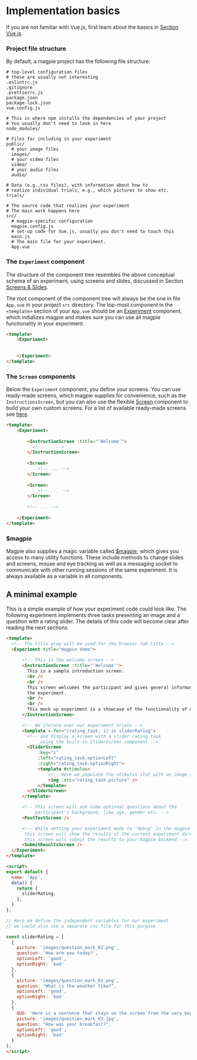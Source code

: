 # Implementation basics
If you are not familiar with Vue.js, first learn about the basics in [Section Vue.js](00_getting_started/03_vue_js).

### Project file structure
By default, a magpie project has the following file structure:

```gitignore
# top-level configuration files
# these are usually not interesting
.eslintrc.js
.gitignore
.prettierrc.js
package.json
package-lock.json
vue.config.js

# This is where npm installs the dependencies of your project
# You usually don't need to look in here
node_modules/

# Files for including in your experiment 
public/
  # your image files
  images/
  # your video files
  video/
  # your audio files
  audio/
 
# Data (e.g.,csv files), with information about how to
# realize individual trials, e.g., which pictures to show etc.
trials/

# The source code that realizes your experiment
# The main work happens here
src/
  # magpie-specific configuration
  magpie.config.js
  # set-up code for Vue.js, usually you don't need to touch this
  main.js
  # The main file for your experiment.
  App.vue

```

### The `Experiment` component
The structure of the component tree resembles the above conceptual schema of an experiment, using screens and slides, discussed in Section [Screens & Slides](/00_getting_started/02_basics/#screens-slides).

The root component of the component tree  will always be the one in file `App.vue` in your project `src` directory. 
The top-most component in the `<template>` section of your `App.vue` should be an [Experiment](https://reference.magpie-experiments.org/#experiment) component, which initializes magpie and makes sure you can use all magpie functionality in your experiment.

```html
<template>
    <Experiment>
        
        
    </Experiment>
</template>
```

### The `Screen` components
Below the `Experiment` component, you define your screens. You can use ready-made screens, which magpie supplies for convenience, such as the `InstructionsScreen`, but you can also use the flexible [Screen](https://reference.magpie-experiments.org/#screen) component to build your own custom screens.
For a list of available ready-made screens see [here](https://reference.magpie-experiments.org/#screens).

```html
<template>
    <Experiment>
      
        <InstructionScreen :title="'Welcome'">
          <!-- ... -->
        </InstructionScreen>
        
        <Screen>
            <!-- ... -->
        </Screen>
    
        <Screen>
            <!-- ... -->
        </Screen>
        
        <!-- ... -->
        
    </Experiment>
</template>
```

### $magpie
Magpie also supplies a magic variable called [$magpie](https://reference.magpie-experiments.org/#Magpie), which gives you
access to many utility functions. These include methods to change slides and screens, mouse and eye tracking as well as a
messaging socket to communicate with other running sessions of the same experiment. It is always available as a variable in all components.

## A minimal example
This is a simple example of how your experiment code could look like. The following experiment implements three tasks
presenting an image and a question with a rating slider. The details of this code will become clear after reading the next sections.

```html
<template>
  <!-- The title prop will be used for the browser tab title -->
  <Experiment title="magpie demo">
      
      <!-- This is the welcome screen -->
      <InstructionScreen :title="'Welcome'">
        This is a sample introduction screen.
        <br />
        <br />
        This screen welcomes the participant and gives general information about
        the experiment.
        <br />
        <br />
        This mock up experiment is a showcase of the functionality of magpie.
      </InstructionScreen>

      <!-- We iterate over our experiment trials -->
      <template v-for="(rating_task, i) in sliderRating">
        <!-- and display a screen with a slider rating task
             using the built-in SliderScreen component -->
        <SliderScreen
            :key="i"
            :left="rating_task.optionLeft"
            :right="rating_task.optionRight">
            <template #stimulus>
                <!-- Here we populate the stimulus slot with an image stimulus -->
                <img :src="rating_task.picture" />
            </template>
        </SliderScreen>
      </template>

      <!-- This screen will ask some optional questions about the
           participant's background, like age, gender etc. -->
      <PostTestScreen />

      <!-- While setting your experiment mode to 'debug' in the magpie config
       this screen will show the results of the current experiment directly. Once you switch to directLink or prolific
       this screen will submit the results to your magpie backend -->
      <SubmitResultsScreen />
  </Experiment>
</template>

<script>
export default {
  name: 'App',
  data() {
    return {
      sliderRating,
    };
  }
};

// Here we define the independent variables for our experiment
// we could also use a separate csv file for this purpose

const sliderRating = [
  {
    picture: 'images/question_mark_02.png',
    question: 'How are you today?',
    optionLeft: 'good',
    optionRight: 'bad'
  },
  {
    picture: 'images/question_mark_01.png',
    question: "What is the weather like?",
    optionLeft: 'good',
    optionRight: 'bad'
  },
  {
    QUD: 'Here is a sentence that stays on the screen from the very beginning',
    picture: 'images/question_mark_03.jpg',
    question: "How was your breakfast?",
    optionLeft: 'good',
    optionRight: 'bad'
  }
];
</script>

```

